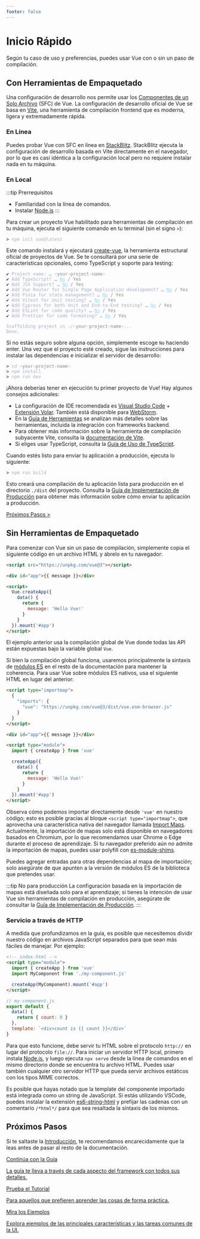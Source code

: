 ```yaml
---
footer: false
---
```


# Inicio Rápido

Según tu caso de uso y preferencias, puedes usar Vue con o sin un paso de compilación.

## Con Herramientas de Empaquetado

Una configuración de desarrollo nos permite usar los [Componentes de un Solo Archivo](/guide/scaling-up/sfc) (SFC) de Vue. La configuración de desarrollo oficial de Vue se basa en [Vite](https://vitejs.dev), una herramienta de compilación frontend que es moderna, ligera y extremadamente rápida.

### En Línea

Puedes probar Vue con SFC en línea en [StackBlitz](https://vite.new/vue). StackBlitz ejecuta la configuración de desarrollo basada en Vite directamente en el navegador, por lo que es casi idéntica a la configuración local pero no requiere instalar nada en tu máquina.

### En Local

:::tip Prerrequisitos

- Familiaridad con la línea de comandos.
- Instalar [Node.js](https://nodejs.org/es)
  :::

Para crear un proyecto Vue habilitado para herramientas de compilación en tu máquina, ejecuta el siguiente comando en tu terminal (sin el signo `>`):

<div class="language-sh"><pre><code><span class="line"><span style="color:var(--vt-c-green);">&gt;</span> <span style="color:#A6ACCD;">npm init vue@latest</span></span></code></pre></div>

Este comando instalará y ejecutará [create-vue](https://github.com/vuejs/create-vue), la herramienta estructural oficial de proyectos de Vue. Se te consultará por una serie de características opcionales, como TypeScript y soporte para testing:

<div class="language-sh"><pre><code><span style="color:var(--vt-c-green);">✔</span> <span style="color:#A6ACCD;">Project name: <span style="color:#888;">… <span style="color:#89DDFF;">&lt;</span><span style="color:#888;">your-project-name</span><span style="color:#89DDFF;">&gt;</span></span></span>
<span style="color:var(--vt-c-green);">✔</span> <span style="color:#A6ACCD;">Add TypeScript? <span style="color:#888;">… <span style="color:#89DDFF;text-decoration:underline">No</span> / Yes</span></span>
<span style="color:var(--vt-c-green);">✔</span> <span style="color:#A6ACCD;">Add JSX Support? <span style="color:#888;">… <span style="color:#89DDFF;text-decoration:underline">No</span> / Yes</span></span>
<span style="color:var(--vt-c-green);">✔</span> <span style="color:#A6ACCD;">Add Vue Router for Single Page Application development? <span style="color:#888;">… <span style="color:#89DDFF;text-decoration:underline">No</span> / Yes</span></span>
<span style="color:var(--vt-c-green);">✔</span> <span style="color:#A6ACCD;">Add Pinia for state management? <span style="color:#888;">… <span style="color:#89DDFF;text-decoration:underline">No</span> / Yes</span></span>
<span style="color:var(--vt-c-green);">✔</span> <span style="color:#A6ACCD;">Add Vitest for Unit testing? <span style="color:#888;">… <span style="color:#89DDFF;text-decoration:underline">No</span> / Yes</span></span>
<span style="color:var(--vt-c-green);">✔</span> <span style="color:#A6ACCD;">Add Cypress for both Unit and End-to-End testing? <span style="color:#888;">… <span style="color:#89DDFF;text-decoration:underline">No</span> / Yes</span></span>
<span style="color:var(--vt-c-green);">✔</span> <span style="color:#A6ACCD;">Add ESLint for code quality? <span style="color:#888;">… <span style="color:#89DDFF;text-decoration:underline">No</span> / Yes</span></span>
<span style="color:var(--vt-c-green);">✔</span> <span style="color:#A6ACCD;">Add Prettier for code formating? <span style="color:#888;">… <span style="color:#89DDFF;text-decoration:underline">No</span> / Yes</span></span>
<span></span>
<span style="color:#A6ACCD;">Scaffolding project in ./<span style="color:#89DDFF;">&lt;</span><span style="color:#888;">your-project-name</span><span style="color:#89DDFF;">&gt;</span>...</span>
<span style="color:#A6ACCD;">Done.</span></code></pre></div>

Si no estás seguro sobre alguna opción, simplemente escoge `No` haciendo enter. Una vez que el proyecto esté creado, sigue las instrucciones para instalar las dependencias e inicializar el servidor de desarrollo:

<div class="language-sh"><pre><code><span class="line"><span style="color:var(--vt-c-green);">&gt; </span><span style="color:#A6ACCD;">cd</span><span style="color:#A6ACCD;"> </span><span style="color:#89DDFF;">&lt;</span><span style="color:#888;">your-project-name</span><span style="color:#89DDFF;">&gt;</span></span>
<span class="line"><span style="color:var(--vt-c-green);">&gt; </span><span style="color:#A6ACCD;">npm install</span></span>
<span class="line"><span style="color:var(--vt-c-green);">&gt; </span><span style="color:#A6ACCD;">npm run dev</span></span>
<span class="line"></span></code></pre></div>

¡Ahora deberías tener en ejecución tu primer proyecto de Vue! Hay algunos consejos adicionales:

- La configuración de IDE recomendada es [Visual Studio Code](https://code.visualstudio.com/) + [Extensión Volar](https://marketplace.visualstudio.com/items?itemName=johnsoncodehk.volar). También está disponible para [WebStorm](https://www.jetbrains.com/webstorm/).
- En la [Guía de Herramientas](/guide/scaling-up/tooling.html) se analizan más detalles sobre las herramientas, incluida la integración con frameworks backend.
- Para obtener más información sobre la herramienta de compilación subyacente Vite, consulta la [documentación de Vite](https://vitejs.dev).
- Si eliges usar TypeScript, consulta la [Guía de Uso de TypeScript](typescript/overview.html).

Cuando estés listo para enviar tu aplicación a producción, ejecuta lo siguiente:

<div class="language-sh"><pre><code><span class="line"><span style="color:var(--vt-c-green);">&gt; </span><span style="color:#A6ACCD;">npm run build</span></span>
<span class="line"></span></code></pre></div>

Esto creará una compilación de tu aplicación lista para producción en el directorio `./dist` del proyecto. Consulta la [Guía de Implementación de Producción](/guide/best-practices/production-deployment.html) para obtener más información sobre cómo enviar tu aplicación a producción.

[Próximos Pasos >](#proximos-pasos)

## Sin Herramientas de Empaquetado

Para comenzar con Vue sin un paso de compilación, simplemente copia el siguiente código en un archivo HTML y ábrelo en tu navegador:

```html
<script src="https://unpkg.com/vue@3"></script>

<div id="app">{{ message }}</div>

<script>
  Vue.createApp({
    data() {
      return {
        message: 'Hello Vue!'
      }
    }
  }).mount('#app')
</script>
```

El ejemplo anterior usa la compilación global de Vue donde todas las API están expuestas bajo la variable global `Vue`.

Si bien la compilación global funciona, usaremos principalmente la sintaxis de [módulos ES](https://developer.mozilla.org/es/docs/Web/JavaScript/Guide/Modules) en el resto de la documentación para mantener la coherencia. Para usar Vue sobre módulos ES nativos, usa el siguiente HTML en lugar del anterior:

```html
<script type="importmap">
  {
    "imports": {
      "vue": "https://unpkg.com/vue@3/dist/vue.esm-browser.js"
    }
  }
</script>

<div id="app">{{ message }}</div>

<script type="module">
  import { createApp } from 'vue'

  createApp({
    data() {
      return {
        message: 'Hello Vue!'
      }
    }
  }).mount('#app')
</script>
```

Observa cómo podemos importar directamente desde `'vue'` en nuestro código; esto es posible gracias al bloque `<script type="importmap">`, que aprovecha una característica nativa del navegador llamada [Import Maps](https://caniuse.com/import-maps). Actualmente, la importación de mapas solo está disponible en navegadores basados ​​en Chromium, por lo que recomendamos usar Chrome o Edge durante el proceso de aprendizaje. Si tu navegador preferido aún no admite la importación de mapas, puedes usar polyfill con [es-module-shims](https://github.com/guybedford/es-module-shims).

Puedes agregar entradas para otras dependencias al mapa de importación; solo asegúrate de que apunten a la versión de módulos ES de la biblioteca que pretendes usar.

:::tip No para producción
La configuración basada en la importación de mapas está diseñada solo para el aprendizaje; si tienes la intención de usar Vue sin herramientas de compilación en producción, asegúrate de consultar la [Guía de Implementación de Producción](/guide/best-practices/production-deployment.html#).
:::

### Servicio a través de HTTP

A medida que profundizamos en la guía, es posible que necesitemos dividir nuestro código en archivos JavaScript separados para que sean más fáciles de manejar. Por ejemplo:

```html
<!-- index.html -->
<script type="module">
  import { createApp } from 'vue'
  import MyComponent from './my-component.js'

  createApp(MyComponent).mount('#app')
</script>
```

```js
// my-component.js
export default {
  data() {
    return { count: 0 }
  },
  template: `<div>count is {{ count }}</div>`
}
```

Para que esto funcione, debe servir tu HTML sobre el protocolo `http://` en lugar del protocolo `file://`. Para iniciar un servidor HTTP local, primero instala [Node.js](https://nodejs.org/es/), y luego ejecuta `npx serve` desde la línea de comandos en el mismo directorio donde se encuentra tu archivo HTML. Puedes usar también cualquier otro servidor HTTP que pueda servir archivos estáticos con los tipos MIME correctos.

Es posible que hayas notado que la template del componente importado está integrada como un string de JavaScript. Si estás utilizando VSCode, puedes instalar la extensión [es6-string-html](https://marketplace.visualstudio.com/items?itemName=Tobermory.es6-string-html) y prefijar las cadenas con un comentario `/*html*/` para que sea resaltada la sintaxis de los mismos.

## Próximos Pasos

Si te saltaste la [Introducción](/guide/introduction), te recomendamos encarecidamente que la leas antes de pasar al resto de la documentación.

<div class="vt-box-container next-steps">
  <a class="vt-box" href="/guide/essentials/application.html">
    <p class="next-steps-link">Continúa con la Guía</p>
    <p class="next-steps-caption">La guía te lleva a través de cada aspecto del framework con todos sus detalles.</p>
  </a>
  <a class="vt-box" href="/tutorial/">
    <p class="next-steps-link">Prueba el Tutorial</p>
    <p class="next-steps-caption">Para aquellos que prefieren aprender las cosas de forma práctica.</p>
  </a>
  <a class="vt-box" href="/examples/">
    <p class="next-steps-link">Mira los Ejemplos</p>
    <p class="next-steps-caption">Explora ejemplos de las principales características y las tareas comunes de la UI.</p>
  </a>
</div>

